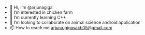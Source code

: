 - 👋 Hi, I’m @arjunagiga
- 👀 I’m interested in chicken farm
- 🌱 I’m currently learning C++
- 💞️ I’m looking to collaborate on animal science android application
- 📫 How to reach me arjuna.gigasakti05@gmail.com

<!---
arjunagiga/arjunagiga is a ✨ special ✨ repository because its `README.md` (this file) appears on your GitHub profile.
You can click the Preview link to take a look at your changes.
--->
